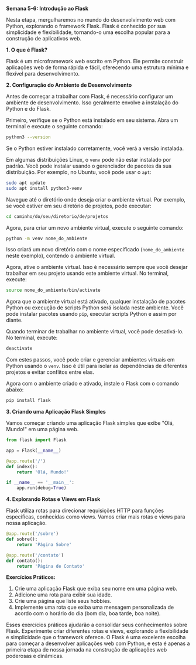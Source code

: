 **Semana 5-6: Introdução ao Flask**

Nesta etapa, mergulharemos no mundo do desenvolvimento web com Python, explorando o framework Flask. Flask é conhecido por sua simplicidade e flexibilidade, tornando-o uma escolha popular para a construção de aplicativos web.

**1. O que é Flask?**

Flask é um microframework web escrito em Python. Ele permite construir aplicações web de forma rápida e fácil, oferecendo uma estrutura mínima e flexível para desenvolvimento.

**2. Configuração do Ambiente de Desenvolvimento**

Antes de começar a trabalhar com Flask, é necessário configurar um ambiente de desenvolvimento. Isso geralmente envolve a instalação do Python e do Flask.


Primeiro, verifique se o Python está instalado em seu sistema. Abra um terminal e execute o seguinte comando:

```bash
python3 --version
```

Se o Python estiver instalado corretamente, você verá a versão instalada.


Em algumas distribuições Linux, o `venv` pode não estar instalado por padrão. Você pode instalar usando o gerenciador de pacotes da sua distribuição. Por exemplo, no Ubuntu, você pode usar o `apt`:

```bash
sudo apt update
sudo apt install python3-venv
```

Navegue até o diretório onde deseja criar o ambiente virtual. Por exemplo, se você estiver em seu diretório de projetos, pode executar:

```bash
cd caminho/do/seu/diretorio/de/projetos
```

Agora, para criar um novo ambiente virtual, execute o seguinte comando:

```bash
python -m venv nome_do_ambiente
```

Isso criará um novo diretório com o nome especificado (`nome_do_ambiente` neste exemplo), contendo o ambiente virtual.

Agora, ative o ambiente virtual. Isso é necessário sempre que você desejar trabalhar em seu projeto usando este ambiente virtual. No terminal, execute:


```bash
source nome_do_ambiente/bin/activate
```

Agora que o ambiente virtual está ativado, qualquer instalação de pacotes Python ou execução de scripts Python será isolada neste ambiente. Você pode instalar pacotes usando `pip`, executar scripts Python e assim por diante.

Quando terminar de trabalhar no ambiente virtual, você pode desativá-lo. No terminal, execute:

```bash
deactivate
```

Com estes passos, você pode criar e gerenciar ambientes virtuais em Python usando o `venv`. Isso é útil para isolar as dependências de diferentes projetos e evitar conflitos entre elas.

Agora com o ambiente criado e ativado, instale o Flask com o comando abaixo:

```bash
pip install flask
```

**3. Criando uma Aplicação Flask Simples**

Vamos começar criando uma aplicação Flask simples que exibe "Olá, Mundo!" em uma página web.

```python
from flask import Flask

app = Flask(__name__)

@app.route('/')
def index():
    return 'Olá, Mundo!'

if __name__ == '__main__':
    app.run(debug=True)
```

**4. Explorando Rotas e Views em Flask**

Flask utiliza rotas para direcionar requisições HTTP para funções específicas, conhecidas como views. Vamos criar mais rotas e views para nossa aplicação.

```python
@app.route('/sobre')
def sobre():
    return 'Página Sobre'

@app.route('/contato')
def contato():
    return 'Página de Contato'
```

**Exercícios Práticos:**

1. Crie uma aplicação Flask que exiba seu nome em uma página web.
2. Adicione uma rota para exibir sua idade.
3. Crie uma página que liste seus hobbies.
4. Implemente uma rota que exiba uma mensagem personalizada de acordo com o horário do dia (bom dia, boa tarde, boa noite).

Esses exercícios práticos ajudarão a consolidar seus conhecimentos sobre Flask. Experimente criar diferentes rotas e views, explorando a flexibilidade e simplicidade que o framework oferece. O Flask é uma excelente escolha para começar a desenvolver aplicações web com Python, e esta é apenas a primeira etapa de nossa jornada na construção de aplicações web poderosas e dinâmicas.